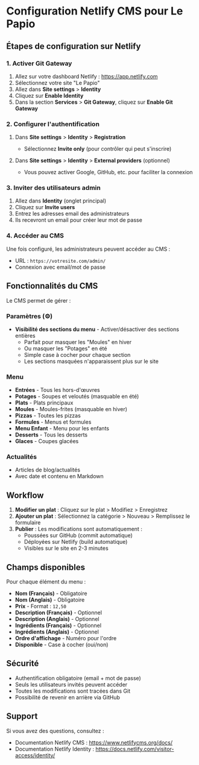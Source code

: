 # Configuration Netlify CMS pour Le Papio

## Étapes de configuration sur Netlify

### 1. Activer Git Gateway

1. Allez sur votre dashboard Netlify : https://app.netlify.com
2. Sélectionnez votre site "Le Papio"
3. Allez dans **Site settings** > **Identity**
4. Cliquez sur **Enable Identity**
5. Dans la section **Services** > **Git Gateway**, cliquez sur **Enable Git Gateway**

### 2. Configurer l'authentification

1. Dans **Site settings** > **Identity** > **Registration**
   - Sélectionnez **Invite only** (pour contrôler qui peut s'inscrire)

2. Dans **Site settings** > **Identity** > **External providers** (optionnel)
   - Vous pouvez activer Google, GitHub, etc. pour faciliter la connexion

### 3. Inviter des utilisateurs admin

1. Allez dans **Identity** (onglet principal)
2. Cliquez sur **Invite users**
3. Entrez les adresses email des administrateurs
4. Ils recevront un email pour créer leur mot de passe

### 4. Accéder au CMS

Une fois configuré, les administrateurs peuvent accéder au CMS :
- URL : `https://votresite.com/admin/`
- Connexion avec email/mot de passe

## Fonctionnalités du CMS

Le CMS permet de gérer :

### Paramètres (⚙️)
- **Visibilité des sections du menu** - Activer/désactiver des sections entières
  - Parfait pour masquer les "Moules" en hiver
  - Ou masquer les "Potages" en été
  - Simple case à cocher pour chaque section
  - Les sections masquées n'apparaissent plus sur le site

### Menu
- **Entrées** - Tous les hors-d'œuvres
- **Potages** - Soupes et veloutés (masquable en été)
- **Plats** - Plats principaux
- **Moules** - Moules-frites (masquable en hiver)
- **Pizzas** - Toutes les pizzas
- **Formules** - Menus et formules
- **Menu Enfant** - Menu pour les enfants
- **Desserts** - Tous les desserts
- **Glaces** - Coupes glacées

### Actualités
- Articles de blog/actualités
- Avec date et contenu en Markdown

## Workflow

1. **Modifier un plat** : Cliquez sur le plat > Modifiez > Enregistrez
2. **Ajouter un plat** : Sélectionnez la catégorie > Nouveau > Remplissez le formulaire
3. **Publier** : Les modifications sont automatiquement :
   - Poussées sur GitHub (commit automatique)
   - Déployées sur Netlify (build automatique)
   - Visibles sur le site en 2-3 minutes

## Champs disponibles

Pour chaque élément du menu :
- **Nom (Français)** - Obligatoire
- **Nom (Anglais)** - Obligatoire
- **Prix** - Format : `12,50`
- **Description (Français)** - Optionnel
- **Description (Anglais)** - Optionnel
- **Ingrédients (Français)** - Optionnel
- **Ingrédients (Anglais)** - Optionnel
- **Ordre d'affichage** - Numéro pour l'ordre
- **Disponible** - Case à cocher (oui/non)

## Sécurité

- Authentification obligatoire (email + mot de passe)
- Seuls les utilisateurs invités peuvent accéder
- Toutes les modifications sont tracées dans Git
- Possibilité de revenir en arrière via GitHub

## Support

Si vous avez des questions, consultez :
- Documentation Netlify CMS : https://www.netlifycms.org/docs/
- Documentation Netlify Identity : https://docs.netlify.com/visitor-access/identity/
